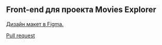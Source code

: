 ## Front-end для проекта Movies Explorer

[Дизайн макет в Figma.](https://disk.yandex.ru/d/1MeKZ6_kjU43dQ)

[Pull request](https://github.com/TokarenkoKate/movies-explorer-frontend/pull/2)
